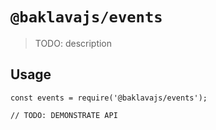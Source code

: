 # `@baklavajs/events`

> TODO: description

## Usage

```
const events = require('@baklavajs/events');

// TODO: DEMONSTRATE API
```

